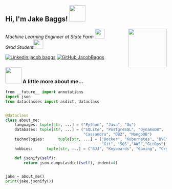 
<h2> Hi, I'm Jake Baggs! <img src="https://media.giphy.com/media/l0MYDEPLWRWbJoRuU/giphy.gif" width="50"></h2>
<img align='right' src="https://media.giphy.com/media/YST1Ffp9hIFNaH7OiR/giphy.gif" width="120">
<p><em>Machine Learning Engineer at State Farm <img src="https://media.giphy.com/media/4FQMuOKR6zQRO/giphy.gif" width="30"></br>Grad Student<img src="https://media.giphy.com/media/WUlplcMpOCEmTGBtBW/giphy.gif" width="30"> 
</em></p>

[![Linkedin:jacob baggs](https://img.shields.io/badge/-jacobbaggs-blue?style=flat-square&logo=Linkedin&logoColor=white&link=https://www.linkedin.com/in/jacob-baggs-41a00485/)](https://www.linkedin.com/in/jacob-baggs-41a00485/)
[![GitHub JacobBaggs](https://img.shields.io/github/followers/thaiane?label=follow&style=social)](https://github.com/jbaggs62)


### <img src="https://media.giphy.com/media/VgCDAzcKvsR6OM0uWg/giphy.gif" width="50"> A little more about me...  

```python
​from __future__ import annotations
import json
from dataclasses import asdict, dataclass


@dataclass
class about_me:
    languages: tuple[str, ...] = ("Python", "Java", "Go")
    databases: tuple[str, ...] = ("SQLite", "PostgreSQL", "DynamoDB", 
                                  "Cassandra", "DB2", "MongoDB")
    technologies:      tuple[str, ...] = ("Docker", "Kubernetes", "DVC", 
                                          "Git", "SQS","AWS","GitOps")
    hobbies:      tuple[str, ...] = ("BJJ", "Keyboards", "Gaming", "Crypto")

    def jsonify(self):
        return json.dumps(asdict(self), indent=4)


jake = about_me()
print(jake.jsonify())
```


<!---
jbaggs62/jbaggs62 is a ✨ special ✨ repository because its `README.md` (this file) appears on your GitHub profile.
You can click the Preview link to take a look at your changes.
--->
 
